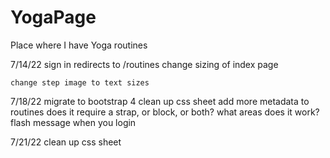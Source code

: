 # YogaPage
Place where I have Yoga routines

7/14/22
    sign in redirects to /routines
    change sizing of index page

    change step image to text sizes

7/18/22
    migrate to bootstrap 4
    clean up css sheet
    add more metadata to routines
        does it require a strap, or block, or both?
        what areas does it work?
    flash message when you login
        
7/21/22
    clean up css sheet